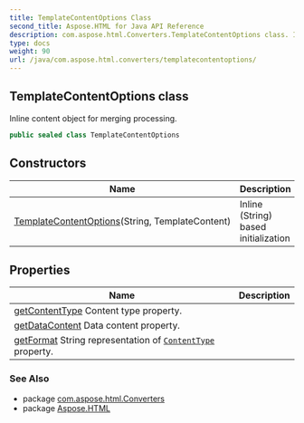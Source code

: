 ```yaml
---
title: TemplateContentOptions Class
second_title: Aspose.HTML for Java API Reference
description: com.aspose.html.Converters.TemplateContentOptions class. Inline content object for merging processing
type: docs
weight: 90
url: /java/com.aspose.html.converters/templatecontentoptions/
---
```

## TemplateContentOptions class

Inline content object for merging processing.

```java
public sealed class TemplateContentOptions
```

## Constructors

| Name | Description |
| --- | --- |
| [TemplateContentOptions](templatecontentoptions/)(String, TemplateContent) | Inline (String) based initialization |

## Properties

| Name | Description |
| --- | --- |
| [getContentType](../../com.aspose.html.converters/templatecontentoptions/contenttype/) Content type property. |
| [getDataContent](../../com.aspose.html.converters/templatecontentoptions/datacontent/) Data content property. |
| [getFormat](../../com.aspose.html.converters/templatecontentoptions/format/) String representation of [`ContentType`](./contenttype/) property. |

### See Also

* package [com.aspose.html.Converters](../../com.aspose.html.converters/)
* package [Aspose.HTML](../../)
